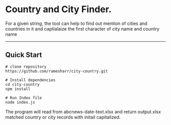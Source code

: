# Country and City Finder.

For a given string, the tool can help to find out mention of cities and countries in it and captialaize the first character of city name and country name

----

## Quick Start


```
# clone repository
https://github.com/ramesharr/city-country.git

# Install dependencies
cd city-country
npm install

# Run Index file
node index.js

```
The program will read from abcnews-date-text.xlsx and return output.xlsx matched country or city records with initail capitalized.
